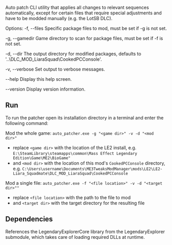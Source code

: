 Auto patch CLI utility that applies all changes to relevant sequences automatically, except for certain files that require
special adjustments and have to be modded manually (e.g. the LotSB DLC).

Options:
-f, --files      Specific package files to mod, must be set if -g is not set.

-g, --gamedir    Game directory to scan for package files, must be set if -f is not set.

-d, --dir        The output directory for modified packages, defaults to '..\DLC_MOD_LiaraSquad\CookedPCConsole'.

-v, --verbose    Set output to verbose messages.

--help           Display this help screen.

--version        Display version information.

## Run

To run the patcher open its installation directory in a terminal and enter the following command:

Mod the whole game: `auto_patcher.exe -g "<game dir>" -v -d "<mod dir>"`

- replace `<game dir>` with the location of the LE2 install, e.g. `E:\SteamLibrary\steamapps\common\Mass Effect Legendary Edition\Game\ME2\BioGame"`
- and `<mod dir>` with the location of this mod's `CookedPCConsole` directory, e.g. `C:\Users\username\Documents\ME3TweaksModManager\mods\LE2\LE2-Liara_Squadmate\DLC_MOD_LiaraSquad\CookedPCConsole`

Mod a single file: `auto_patcher.exe -f "<file location>" -v -d "<target dir>""`

- replace `<file location>` with the path to the file to mod
- and `<target dir>` with the target directory for the resulting file

## Dependencies

References the LegendaryExplorerCore library from the LegendaryExplorer submodule, which takes care of loading required
DLLs at runtime.
